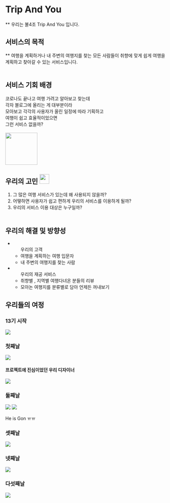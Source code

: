 # Trip And You

** 우리는 불4조 Trip And You 입니다.

## 서비스의 목적 
** 여행을 계획하거나 내 주변의 여행지를 찾는 모든 사람들이 취향에 맞게 쉽게 여행을 계획하고 찾아갈 수 있는 서비스입니다.
 <br/> <br/>
## 서비스 기회 배경

코로나도 끝나고 여행 가려고 알아보고 찾는데 <br/>
각자 블로그에 올리는 게 대부분이라  <br/>
모아보고 각각의 사용자가 올린 일정에 따라 기획하고  <br/>
여행이 쉽고 효율적이었으면  <br/>
그런 서비스 없을까?  <br/> <br/>
<img width=100 src='https://cdn.pixabay.com/photo/2015/11/03/08/56/question-mark-1019820_960_720.jpg' />

## 우리의 고민 <img width=30 src='https://cdn.pixabay.com/photo/2014/09/25/19/36/question-mark-460864_960_720.png' /> <br/>
1. 그 많은 여행 서비스가 있는데 왜 사용되지 않을까? <br/>
2. 어떻하면 사용자가 쉽고 편하게 우리의 서비스를 이용하게 될까?  <br/>
3. 우리의 서비스 이용 대상은 누구일까?  <br/> <br/>

## 우리의 해결 및 방향성
<ul>
  <li>
  <ul>
  우리의 고객 
  <li>여행을 계획하는 여행 입문자 </li>
  <li>내 주변의 여행지를 찾는 사람 </li>
  </ul>
  </li>
   <li>
  <ul>
  우리의 재공 서비스 
  <li>취향별 , 지역별 여행다녀온 분들의 리뷰  </li>
  <li>모아논 여행지를 분류별로 담아 언제든 꺼내보기 </li>
  </ul>
  </li>
</ul>

## 우리들의 여정
 <h3>13기 시작</h3>
 <img src='./13start.PNG'/>
  <h3>첫째날</h3>
 <img src='./1day.PNG'/>
  <h4>프로젝트에 진심이었던 우리 디자이너</h4>
 <img src='./레퍼런스.PNG'/>
   <h3>둘째날</h3>
 <img src='./2day.PNG'/>
 <img src='./2day_1.PNG'/>
 <p>He is Gon ㅠㅠ</p>
  <h3>셋째날</h3>
 <img src='./3day.PNG'/>
  <h3>넷째날</h3>
 <img src='./4day.PNG'/>
   <h3>다섯째날</h3>
 <img src='./5day.PNG'/>